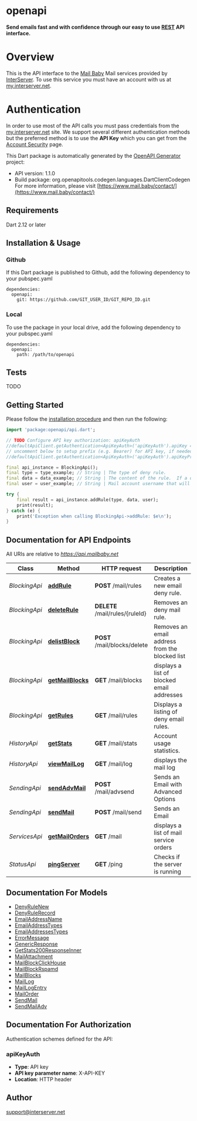 # openapi
**Send emails fast and with confidence through our easy to use [REST](https://en.wikipedia.org/wiki/Representational_state_transfer) API interface.**
# Overview
This is the API interface to the [Mail Baby](https//mail.baby/) Mail services provided by [InterServer](https://www.interserver.net). To use this service you must have an account with us at [my.interserver.net](https://my.interserver.net).
# Authentication
In order to use most of the API calls you must pass credentials from the [my.interserver.net](https://my.interserver.net/) site.
We support several different authentication methods but the preferred method is to use the **API Key** which you can get from the [Account Security](https://my.interserver.net/account_security) page.


This Dart package is automatically generated by the [OpenAPI Generator](https://openapi-generator.tech) project:

- API version: 1.1.0
- Build package: org.openapitools.codegen.languages.DartClientCodegen
For more information, please visit [https://www.mail.baby/contact/](https://www.mail.baby/contact/)

## Requirements

Dart 2.12 or later

## Installation & Usage

### Github
If this Dart package is published to Github, add the following dependency to your pubspec.yaml
```
dependencies:
  openapi:
    git: https://github.com/GIT_USER_ID/GIT_REPO_ID.git
```

### Local
To use the package in your local drive, add the following dependency to your pubspec.yaml
```
dependencies:
  openapi:
    path: /path/to/openapi
```

## Tests

TODO

## Getting Started

Please follow the [installation procedure](#installation--usage) and then run the following:

```dart
import 'package:openapi/api.dart';

// TODO Configure API key authorization: apiKeyAuth
//defaultApiClient.getAuthentication<ApiKeyAuth>('apiKeyAuth').apiKey = 'YOUR_API_KEY';
// uncomment below to setup prefix (e.g. Bearer) for API key, if needed
//defaultApiClient.getAuthentication<ApiKeyAuth>('apiKeyAuth').apiKeyPrefix = 'Bearer';

final api_instance = BlockingApi();
final type = type_example; // String | The type of deny rule.
final data = data_example; // String | The content of the rule.  If a domain type rule then an example would be google.com. For a begins with type an example would be msgid-.  For the email typer an example would be user@server.com.
final user = user_example; // String | Mail account username that will be tied to this rule.  If not specified the first active mail order will be used.

try {
    final result = api_instance.addRule(type, data, user);
    print(result);
} catch (e) {
    print('Exception when calling BlockingApi->addRule: $e\n');
}

```

## Documentation for API Endpoints

All URIs are relative to *https://api.mailbaby.net*

Class | Method | HTTP request | Description
------------ | ------------- | ------------- | -------------
*BlockingApi* | [**addRule**](doc//BlockingApi.md#addrule) | **POST** /mail/rules | Creates a new email deny rule.
*BlockingApi* | [**deleteRule**](doc//BlockingApi.md#deleterule) | **DELETE** /mail/rules/{ruleId} | Removes an deny mail rule.
*BlockingApi* | [**delistBlock**](doc//BlockingApi.md#delistblock) | **POST** /mail/blocks/delete | Removes an email address from the blocked list
*BlockingApi* | [**getMailBlocks**](doc//BlockingApi.md#getmailblocks) | **GET** /mail/blocks | displays a list of blocked email addresses
*BlockingApi* | [**getRules**](doc//BlockingApi.md#getrules) | **GET** /mail/rules | Displays a listing of deny email rules.
*HistoryApi* | [**getStats**](doc//HistoryApi.md#getstats) | **GET** /mail/stats | Account usage statistics.
*HistoryApi* | [**viewMailLog**](doc//HistoryApi.md#viewmaillog) | **GET** /mail/log | displays the mail log
*SendingApi* | [**sendAdvMail**](doc//SendingApi.md#sendadvmail) | **POST** /mail/advsend | Sends an Email with Advanced Options
*SendingApi* | [**sendMail**](doc//SendingApi.md#sendmail) | **POST** /mail/send | Sends an Email
*ServicesApi* | [**getMailOrders**](doc//ServicesApi.md#getmailorders) | **GET** /mail | displays a list of mail service orders
*StatusApi* | [**pingServer**](doc//StatusApi.md#pingserver) | **GET** /ping | Checks if the server is running


## Documentation For Models

 - [DenyRuleNew](doc//DenyRuleNew.md)
 - [DenyRuleRecord](doc//DenyRuleRecord.md)
 - [EmailAddressName](doc//EmailAddressName.md)
 - [EmailAddressTypes](doc//EmailAddressTypes.md)
 - [EmailAddressesTypes](doc//EmailAddressesTypes.md)
 - [ErrorMessage](doc//ErrorMessage.md)
 - [GenericResponse](doc//GenericResponse.md)
 - [GetStats200ResponseInner](doc//GetStats200ResponseInner.md)
 - [MailAttachment](doc//MailAttachment.md)
 - [MailBlockClickHouse](doc//MailBlockClickHouse.md)
 - [MailBlockRspamd](doc//MailBlockRspamd.md)
 - [MailBlocks](doc//MailBlocks.md)
 - [MailLog](doc//MailLog.md)
 - [MailLogEntry](doc//MailLogEntry.md)
 - [MailOrder](doc//MailOrder.md)
 - [SendMail](doc//SendMail.md)
 - [SendMailAdv](doc//SendMailAdv.md)


## Documentation For Authorization


Authentication schemes defined for the API:
### apiKeyAuth

- **Type**: API key
- **API key parameter name**: X-API-KEY
- **Location**: HTTP header


## Author

support@interserver.net

